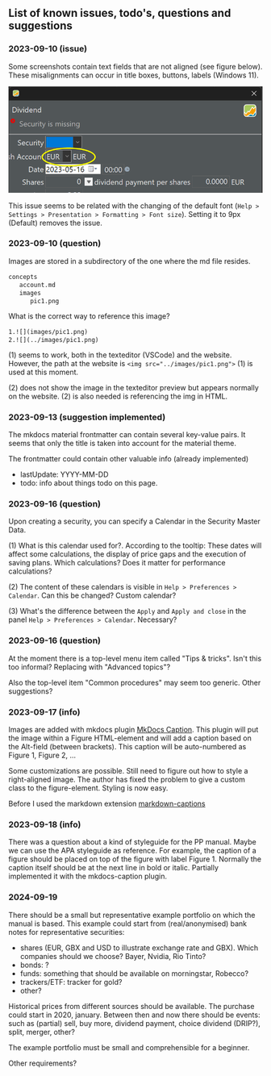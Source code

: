 ## List of known issues, todo's, questions and suggestions

### 2023-09-10 (issue)
Some screenshots contain text fields that are not aligned (see figure below). These misalignments can occur in title boxes, buttons, labels (Windows 11).

![](images/account-dividend-booking.png)

This issue seems to be related with the changing of the default font (`Help > Settings > Presentation > Formatting > Font size`). Setting it to 9px (Default) removes the issue.

### 2023-09-10 (question)
Images are stored in a subdirectory of the one where the md file resides.
``` 
concepts
   account.md
   images
      pic1.png
```
What is the correct way to reference this image?

```
1.![](images/pic1.png)
2.![](../images/pic1.png)
```

(1) seems to work, both in the texteditor (VSCode) and the website. However, the path at the website is `<img src="../images/pic1.png">` (1) is used at this moment.

(2) does not show the image in the texteditor preview but appears normally on the website. (2) is also needed is referencing the img in HTML.

### 2023-09-13 (suggestion implemented)

The mkdocs material frontmatter can contain several key-value pairs. It seems that only the title is taken into account for the material theme.

The frontmatter could contain other valuable info (already implemented)

- lastUpdate: YYYY-MM-DD
- todo: info about things todo on this page.

### 2023-09-16 (question)
Upon creating a security, you can specify a Calendar in the Security Master Data.

(1) What is this calendar used for?. According to the tooltip: These dates will affect some calculations, the display of price gaps and the execution of saving plans.  Which calculations? Does it matter for performance calculations?

(2) The content of these calendars is visible in `Help > Preferences > Calendar`. Can this be changed? Custom calendar?

(3) What's the difference between the `Apply` and `Apply and close` in the panel `Help > Preferences > Calendar`. Necessary?

### 2023-09-16 (question)
At the moment there is a top-level menu item called "Tips & tricks". Isn't this too informal? Replacing with "Advanced topics"?

Also the top-level item "Common procedures" may seem too generic. Other suggestions?

### 2023-09-17 (info)
Images are added with mkdocs plugin [MkDocs Caption](https://pypi.org/project/mkdocs-caption/). This plugin will put the image within a Figure HTML-element and will add a caption based on the Alt-field (between brackets). This caption will be auto-numbered as Figure 1, Figure 2, ...

Some customizations are possible. Still need to figure out how to style a right-aligned image. The author has fixed the problem to give a custom class to the figure-element. Styling is now easy.

Before I used the markdown extension [markdown-captions](https://github.com/evidlo/markdown_captions)

### 2023-09-18 (info)
There was a question about a kind of styleguide for the PP manual. Maybe we can use the APA styleguide as reference. For example, the caption of a figure should be placed on top of the figure with label Figure 1. Normally the caption itself should be at the next line in bold or italic.
Partially implemented it with the mkdocs-caption plugin.

### 2024-09-19
There should be a small but representative example portfolio on which the manual is based. This example could start from (real/anonymised) bank notes for representative securities:

- shares (EUR, GBX and USD to illustrate exchange rate and GBX). Which companies should we choose? Bayer, Nvidia, Rio Tinto?
- bonds: ?
- funds: something that should be available on morningstar, Robecco?
- trackers/ETF: tracker for gold?
- other?

Historical prices from different sources should be available. The purchase could start in 2020, january. Between then and now there should be events: such as (partial) sell, buy more, dividend payment, choice dividend (DRIP?), split, merger, other?

The example portfolio must be small and comprehensible for a beginner.

Other requirements?

